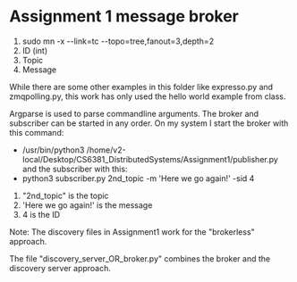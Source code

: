 # Assignment 1 message broker

 1. sudo mn -x --link=tc --topo=tree,fanout=3,depth=2
 2. ID (int)
 3. Topic
 4. Message

 While there are some other examples in this folder like expresso.py and zmqpolling.py, this work has only used the hello world example from class.

 Argparse is used to parse commandline arguments.
 The broker and subscriber can be started in any order.
 On my system I start the broker with this command:
 * /usr/bin/python3 /home/v2-local/Desktop/CS6381_DistributedSystems/Assignment1/publisher.py
 and the subscriber with this:
 * python3 subscriber.py 2nd_topic -m 'Here we go again!' -sid 4
 1. "2nd_topic" is the topic
 2. 'Here we go again!' is the message
 3. 4 is the ID




Note: The discovery files in Assignment1 work for the "brokerless" approach.

The file "discovery_server_OR_broker.py" combines the broker and the discovery server approach.
